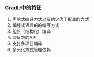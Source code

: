 
### Gradle中的特征
1. 声明式编译方式以及约定优于配置的方式
2. 编程式语言的的编写方式
3. 组织（结构化）编译
4. 深层次的API
5. 支持多项目编译
6. 多元化方式管理依赖